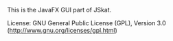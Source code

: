 This is the JavaFX GUI part of JSkat.

License: GNU General Public License (GPL), Version 3.0 (http://www.gnu.org/licenses/gpl.html)  